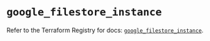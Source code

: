 # `google_filestore_instance`

Refer to the Terraform Registry for docs: [`google_filestore_instance`](https://registry.terraform.io/providers/hashicorp/google-beta/6.49.3/docs/resources/google_filestore_instance).
